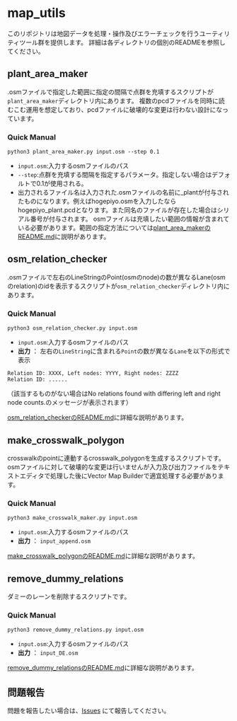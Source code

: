 # map_utils
このリポジトリは地図データを処理・操作及びエラーチェックを行うユーティリティツール群を提供します。
詳細は各ディレクトリの個別のREADMEを参照してください。

## plant_area_maker
.osmファイルで指定した範囲に指定の間隔で点群を充填するスクリプトが`plant_area_maker`ディレクトリ内にあります。
複数のpcdファイルを同時に読むこむ運用を想定しており、pcdファイルに破壊的な変更は行わない設計になっています。
### Quick Manual
`python3 plant_area_maker.py input.osm --step 0.1`
- `input.osm`:入力するosmファイルのパス
- `--step`:点群を充填する間隔を指定するパラメータ。指定しない場合はデフォルトで0.1が使用される。
- 出力されるファイル名は入力された.osmファイルの名前に_plantが付与されたものになります。例えばhogepiyo.osmを入力したならhogepiyo_plant.pcdとなります。また同名のファイルが存在した場合はシリアル番号が付与されます。
osmファイルは充填したい範囲の情報が含まれている必要があります。範囲の指定方法については[plant_area_makerのREADME.md](https://github.com/minamidani/map_utils/blob/main/plant_area_maker/README.md)に説明があります。

## osm_relation_checker
.osmファイルで左右のLineStringのPoint(osmのnode)の数が異なるLane(osmのrelation)のidを表示するスクリプトが`osm_relation_checker`ディレクトリ内にあります。
### Quick Manual
`python3 osm_relation_checker.py input.osm`
- `input.osm`:入力するosmファイルのパス
- **出力** ： 左右の`LineString`に含まれる`Point`の数が異なる`Lane`を以下の形式で表示
```
Relation ID: XXXX, Left nodes: YYYY, Right nodes: ZZZZ
Relation ID: ......
```
（該当するものがない場合はNo relations found with differing left and right node counts.のメッセージが表示されます）

[osm_relation_checkerのREADME.md](https://github.com/minamidani/map_utils/blob/main/osm_relation_checker/README.md)に詳細な説明があります。

## make_crosswalk_polygon
crosswalkのpointに連動するcrosswalk_polygonを生成するスクリプトです。
osmファイルに対して破壊的な変更は行いませんが入力及び出力ファイルをテキストエディタで処理した後にVector Map Builderで適宜処理する必要があります。
### Quick Manual
`python3 make_crosswalk_maker.py input.osm`
- `input.osm`:入力するosmファイルのパス
- **出力** ： `input_append.osm`

[make_crosswalk_polygonのREADME.md](https://github.com/minamidani/map_utils/blob/main/make_crosswalk_polygon/README.md)に詳細な説明があります。

## remove_dummy_relations
ダミーのレーンを削除するスクリプトです。
### Quick Manual
`python3 remove_dummy_relations.py input.osm`
- `input.osm`:入力するosmファイルのパス
- **出力** ： `input_DE.osm`

[remove_dummy_relationsのREADME.md](https://github.com/minamidani/map_utils/blob/main/remove_dummy_relations/README.md)に詳細な説明があります。

## 問題報告
問題を報告したい場合は、[Issues](https://github.com/minamidani/map_utils/issues) にて報告してください。
